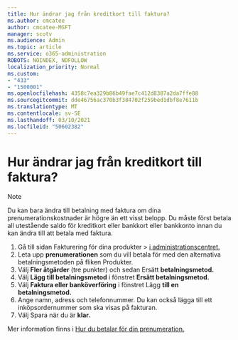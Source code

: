 ```yaml
---
title: Hur ändrar jag från kreditkort till faktura?
ms.author: cmcatee
author: cmcatee-MSFT
manager: scotv
ms.audience: Admin
ms.topic: article
ms.service: o365-administration
ROBOTS: NOINDEX, NOFOLLOW
localization_priority: Normal
ms.custom:
- "433"
- "1500001"
ms.openlocfilehash: 4358c7ea329b86b49fae7c412d8387a2da7ffe88
ms.sourcegitcommit: dde46756ac370b3f384702f259bed1dbf8e7611b
ms.translationtype: MT
ms.contentlocale: sv-SE
ms.lasthandoff: 03/10/2021
ms.locfileid: "50602382"
---
```

# <a name="how-do-i-change-from-credit-card-payments-to-invoice"></a>Hur ändrar jag från kreditkort till faktura?

> [!NOTE]
> Du kan bara ändra till betalning med faktura om dina prenumerationskostnader är högre än ett visst belopp. Du måste först betala all utestående saldo för kreditkort eller bankkort eller bankkonto innan du kan ändra till att betala med faktura.

1. Gå till sidan Fakturering för dina produkter  >  [i administrationscentret.](https://go.microsoft.com/fwlink/p/?linkid=842054)
2. Leta upp **prenumerationen** som du vill betala för med den alternativa betalningsmetoden på fliken Produkter.
3. Välj **Fler åtgärder** (tre punkter) och sedan Ersätt **betalningsmetod.**
4. Välj **Lägg till betalningsmetod** i fönstret **Ersätt betalningsmetod.**
5. Välj **Faktura eller banköverföring** i fönstret Lägg **till en betalningsmetod.**
6. Ange namn, adress och telefonnummer. Du kan också lägga till ett inköpsordernummer som ska visas på fakturan.
7. Välj Spara när du är **klar.**

Mer information finns i [Hur du betalar för din prenumeration.](https://docs.microsoft.com/microsoft-365/commerce/billing-and-payments/pay-for-your-subscription)